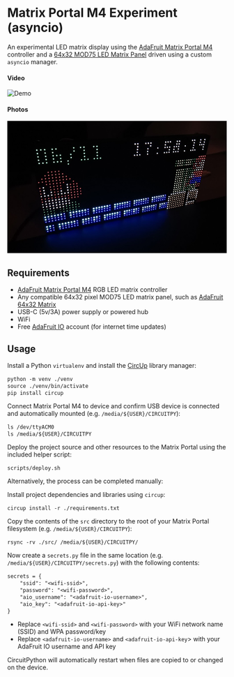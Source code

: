 # Matrix Portal M4 Experiment (asyncio)

An experimental LED matrix display using the [AdaFruit Matrix Portal M4](https://www.adafruit.com/product/4745)
controller and a [64x32 MOD75 LED Matrix Panel](https://www.adafruit.com/product/2279) driven using a custom
`asyncio` manager.

#### Video

![Demo](./docs/demo.gif)

#### Photos

![Photo](./docs/photo.jpg)

## Requirements

- [AdaFruit Matrix Portal M4](https://www.adafruit.com/product/4745) RGB LED matrix controller
- Any compatible 64x32 pixel MOD75 LED matrix panel, such as [AdaFruit 64x32 Matrix](https://www.adafruit.com/product/2279)
- USB-C (5v/3A) power supply or powered hub
- WiFi
- Free [AdaFruit IO](https://io.adafruit.com/) account (for internet time updates)

## Usage

Install a Python `virtualenv` and install the [CircUp](https://github.com/adafruit/circup) library manager:

    python -m venv ./venv
    source ./venv/bin/activate
    pip install circup

Connect Matrix Portal M4 to device and confirm USB device is connected and
automatically mounted (e.g. `/media/${USER}/CIRCUITPY`):

    ls /dev/ttyACM0
    ls /media/${USER}/CIRCUITPY

Deploy the project source and other resources to the Matrix Portal using the included helper script:

    scripts/deploy.sh

Alternatively, the process can be completed manually:

Install project dependencies and libraries using `circup`:

    circup install -r ./requirements.txt

Copy the contents of the `src` directory to the root of your Matrix Portal filesystem (e.g. `/media/${USER}/CIRCUITPY`):

    rsync -rv ./src/ /media/${USER}/CIRCUITPY/

Now create a `secrets.py` file in the same location (e.g. `/media/${USER}/CIRCUITPY/secrets.py`) with the following contents:

    secrets = {
        "ssid": "<wifi-ssid>",
        "password": "<wifi-password>",
        "aio_username": "<adafruit-io-username>",
        "aio_key": "<adafruit-io-api-key>"
    }

- Replace `<wifi-ssid>` and `<wifi-password>` with your WiFi network name (SSID) and WPA password/key
- Replace `<adafruit-io-username>` and `<adafruit-io-api-key`> with your AdaFruit IO username and API key

CircuitPython will automatically restart when files are copied to or changed on the device.
